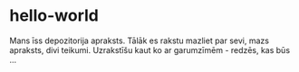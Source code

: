 # hello-world
Mans īss depozitorija apraksts.
Tālāk es rakstu mazliet par sevi, mazs apraksts, divi teikumi. Uzrakstīšu kaut ko ar garumzīmēm - redzēs, kas būs ...
